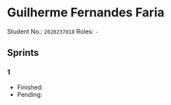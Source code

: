 # Guilherme Fernandes Faria

Student No.: `2020237018`
Roles: `-`

## Sprints

### 1

* Finished:
* Pending:
